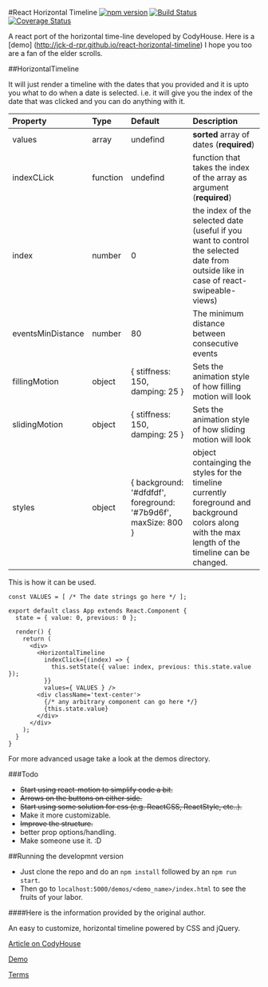 #React Horizontal Timeline
[![npm version](https://badge.fury.io/js/react-horizontal-timeline.svg)](https://badge.fury.io/js/react-horizontal-timeline)
[![Build Status](https://travis-ci.org/jck-d-rpr/react-horizontal-timeline.svg?branch=master)](https://travis-ci.org/jck-d-rpr/react-horizontal-timeline)
[![Coverage Status](https://coveralls.io/repos/github/jck-d-rpr/react-horizontal-timeline/badge.svg?branch=master)](https://coveralls.io/github/jck-d-rpr/react-horizontal-timeline?branch=master)

A react port of the horizontal time-line developed by CodyHouse.
Here is a [demo] (http://jck-d-rpr.github.io/react-horizontal-timeline) I hope you too are a fan of the elder scrolls.

##HorizontalTimeline

It will just render a timeline with the dates that you provided and it is upto you what to do when a date is selected. i.e. it will give you the index of the date that was clicked and you can do anything with it.

Property	       |	Type   	   |	Default	                    |	Description
:------------------|:--------------|:-------------------------------|:--------------------------------
 values            | array         | undefind                       | **sorted** array of dates (**required**)
 indexCLick        | function      | undefind                       | function that takes the index of the array as argument (**required**)
 index             | number        | 0                              | the index of the selected date (useful if you want to control the selected date from outside like in case of react-swipeable-views)
 eventsMinDistance | number        | 80                             | The minimum distance between consecutive events
 fillingMotion     | object        |{ stiffness: 150, damping: 25 } | Sets the animation style of how filling motion will look
 slidingMotion     | object        |{ stiffness: 150, damping: 25 } | Sets the animation style of how sliding motion will look
 styles            | object        |{ background: '#dfdfdf', foreground: '#7b9d6f', maxSize: 800 } | object containging the styles for the timeline currently foreground and background colors along with the max length of the timeline can be changed.

This is how it can be used.

```
const VALUES = [ /* The date strings go here */ ];

export default class App extends React.Component {
  state = { value: 0, previous: 0 };

  render() {
    return (
      <div>
        <HorizontalTimeline
          indexClick={(index) => {
            this.setState({ value: index, previous: this.state.value });
          }}
          values={ VALUES } />
        <div className='text-center'>
          {/* any arbitrary component can go here */}    
          {this.state.value}
        </div>
      </div>
    );
  }
}

```
For more advanced usage take a look at the demos directory.

###Todo
- ~~Start using react-motion to simplify code a bit.~~
- ~~Arrows on the buttons on either side.~~
- ~~Start using some solution for css (e.g. ReactCSS, ReactStyle, etc..).~~
- Make it more customizable.
- ~~Improve the structure.~~
- better prop options/handling.
- Make someone use it. :D

##Running the developmnt version
- Just clone the repo and do an ```npm install``` followed by an ```npm run start```.
- Then go to ```localhost:5000/demos/<demo_name>/index.html``` to see the fruits of your labor.

####Here is the information provided by the original author.

An easy to customize, horizontal timeline powered by CSS and jQuery.

[Article on CodyHouse](http://codyhouse.co/gem/horizontal-timeline/)

[Demo](https://codyhouse.co/demo/horizontal-timeline/index.html)

[Terms](http://codyhouse.co/terms/)
